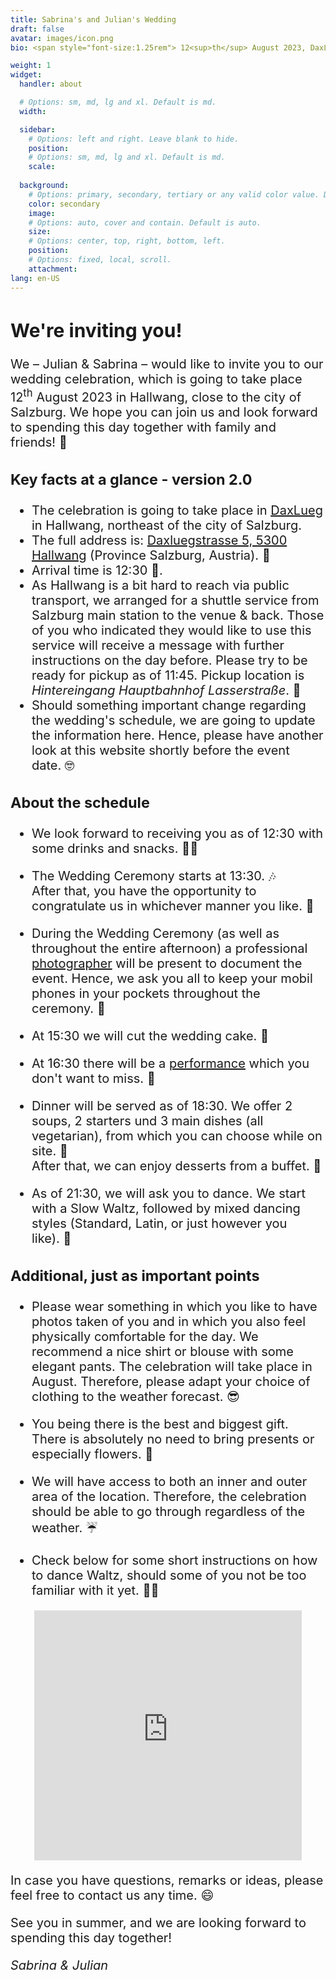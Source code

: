 ```yaml
---
title: Sabrina's and Julian's Wedding
draft: false
avatar: images/icon.png
bio: <span style="font-size:1.25rem"> 12<sup>th</sup> August 2023, DaxLueg.<br/>Daxluegstrasse 5, 5300 Hallwang,<br/>Salzburg, Austria.<br/>Please fill in the [<ins>response form<ins/>](https://cloud.jusa.at/index.php/apps/forms/s/jstAx4mtPyWRD3TcBKRLdnE5)!</span>

weight: 1
widget:
  handler: about

  # Options: sm, md, lg and xl. Default is md.
  width:

  sidebar:
    # Options: left and right. Leave blank to hide.
    position:
    # Options: sm, md, lg and xl. Default is md.
    scale:
  
  background:
    # Options: primary, secondary, tertiary or any valid color value. Default is primary.
    color: secondary
    image:
    # Options: auto, cover and contain. Default is auto.
    size:
    # Options: center, top, right, bottom, left.
    position:
    # Options: fixed, local, scroll.
    attachment:
lang: en-US
---
```


<span style="font-size:1.25rem">

## We're inviting you!

We – Julian & Sabrina – would like to invite you to our wedding celebration, which is going to take place <nobr>12<sup>th</sup> August 2023</nobr> in Hallwang, close to the city of Salzburg.
We hope you can join us and look forward to spending this day together with family and <nobr>friends! 🎉</nobr>

### Key facts at a glance - version 2.0

- The celebration is going to take place in [DaxLueg](https://www.daxlueg.at/index.php/en/) in Hallwang, northeast of the city of Salzburg.
- The full address is: [Daxluegstrasse 5, 5300 Hallwang](https://www.google.com/maps/place/Panoramagasthof+DaxLueg+-+Schuber+OG/@47.8273598,13.090556,17.29z/data=!4m16!1m7!3m6!1s0x47769a15886fc89b:0x3c8c93a5f2098a56!2sDaxluegstra%C3%9Fe+5,+5300+Esch,+%C3%96sterreich!3b1!8m2!3d47.8287309!4d13.09359!3m7!1s0x47769a3e20e0e0a1:0xc23dca54874db104!5m2!4m1!1i2!8m2!3d47.8286605!4d13.0936105?hl=de) (Province Salzburg, <nobr>Austria). 📍</nobr>
- Arrival time is <nobr>12:30 👋.</nobr>
- As Hallwang is a bit hard to reach via public transport, we arranged for a shuttle service from Salzburg main station to the venue & back. Those of you who indicated they would like to use this service will receive a message with further instructions on the day before. Please try to be ready for pickup as of 11:45. Pickup location is *Hintereingang Hauptbahnhof <nobr>Lasserstraße*. 🚕</nobr>
- Should something important change regarding the wedding's schedule, we are going to update the information here. Hence, please have another look at this website shortly before the event <nobr>date. 🤓</nobr> 

### About the schedule

- We look forward to receiving you as of 12:30 with some drinks and <nobr>snacks. 🥪🥂</nobr>

- The Wedding Ceremony starts at <nobr>13:30. 🎶</nobr><br>
After that, you have the opportunity to congratulate us in whichever manner you <nobr>like. 🤗</nobr>

- During the Wedding Ceremony (as well as throughout the entire afternoon) a professional [photographer](http://www.lukasreschreiter.at/) will be present to document the event. Hence, we ask you all to keep your mobil phones in your pockets throughout the <nobr>ceremony. 📵</nobr> 

- At 15:30 we will cut the wedding <nobr>cake. 🍰</nobr>

- At 16:30 there will be a [performance](https://www.youtube.com/@91joeylab/featured) which you don't want to <nobr>miss. 🤹 </nobr>

- Dinner will be served as of 18:30. We offer 2 soups, 2 starters und 3 main dishes (all vegetarian), from which you can choose while on <nobr>site. 🥗</nobr><br>
After that, we can enjoy desserts from a <nobr>buffet. 🍨</nobr>

- As of 21:30, we will ask you to dance. We start with a Slow Waltz, followed by mixed dancing styles (Standard, Latin, or just however you <nobr>like). 🕺</nobr>


### Additional, just as important points

- Please wear something in which you like to have photos taken of you and in which you also feel physically comfortable for the day. We recommend a nice shirt or blouse with some elegant pants. The celebration will take place in August. Therefore, please adapt your choice of clothing to the weather <nobr>forecast. 😎</nobr>

- You being there is the best and biggest gift. There is absolutely no need to bring presents or especially <nobr>flowers. 🥰</nobr>
           
- We will have access to both an inner and outer area of the location. Therefore, the celebration should be able to go through regardless of the <nobr>weather. ☔️</nobr>
      
- Check below for some short instructions on how to dance Waltz, should some of you not be too familiar with it <nobr>yet. 💃🏼</nobr>

<p align="center"><iframe width="85%" height="400" src="https://www.youtube.com/embed/n8PIcO4_S5Q" title="YouTube video player" frameborder="0" allow="accelerometer; autoplay; clipboard-write; encrypted-media; gyroscope; picture-in-picture; web-share" allowfullscreen></iframe></p>

In case you have questions, remarks or ideas, please feel free to contact us any <nobr>time. 😄</nobr>

See you in summer, and we are looking forward to spending this day together!

*Sabrina & Julian*

</span>

